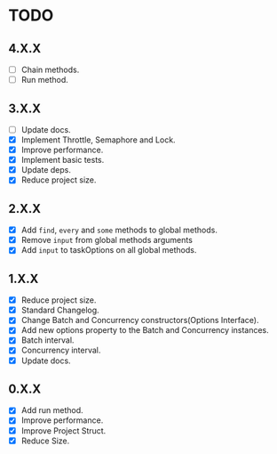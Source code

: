 # TODO

## 4.X.X
- [ ] Chain methods.
- [ ] Run method.

## 3.X.X
- [ ] Update docs.
- [x] Implement Throttle, Semaphore and Lock.
- [x] Improve performance.
- [x] Implement basic tests.
- [x] Update deps.
- [x] Reduce project size.

## 2.X.X

- [x] Add `find`, `every` and `some` methods to global methods.
- [x] Remove `input` from global methods arguments
- [x] Add `input` to taskOptions on all global methods.

## 1.X.X

- [x] Reduce project size.
- [x] Standard Changelog.
- [x] Change Batch and Concurrency constructors(Options Interface).
- [x] Add new options property to the Batch and Concurrency instances.
- [x] Batch interval.
- [x] Concurrency interval.
- [x] Update docs.

## 0.X.X

- [x] Add run method.
- [x] Improve performance.
- [x] Improve Project Struct.
- [x] Reduce Size.
